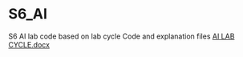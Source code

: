 # S6_AI
S6 AI lab code based on lab cycle
Code and explanation files
[AI LAB CYCLE.docx](https://github.com/amalthomas2003/S6_AI/files/15366076/AI.LAB.CYCLE.docx)

